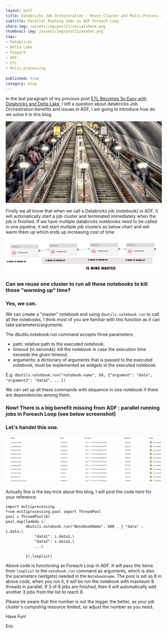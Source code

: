 ```yaml
---
layout: post
title: Databricks Job Orchestration - Reuse Cluster and Multi-Process Jobs
subtitle: Parallel Running Jobs as ADF Foreach Loop
share-img: /assets/img/post21/socialshare.png
thumbnail-img: /assets/img/post21/avatar.png
tags:
- Databricks
- Delta Lake
- Pyspark
- ADF
- ETL
- Multi-processing

published: true
category: blog
---
```


In the last paragraph of my previous post [ETL Becomes So Easy with Databricks and Delta Lake](https://funbiworld.com/2021-11-27-databricks-etl-dim/), I left a question about databricks Job Orchestration benefits and issues in ADF, I am going to introduce how do we solve it in this blog. 

![socialshare](/assets/img/post21/socialshare.png)

Firstly we all know that when we call a Databricks job (notebook) in ADF, it will automatically start a job cluster and terminated immediately when the job is finished. If we have multiple databricks notebooks need to be called in one pipeline, it will start multiple job clusters as below chart and will warm them up which ends up increasing cost of time.

![adfchart](/assets/img/post21/p1.png)

### Can we reuse one cluster to run all these notebooks to kill those "warming up" time? 
### Yes, we can.

We can create a "master" notebook and using `dbutils.notebook.run` to call all the notebooks, I think most of you are familiar with this function as it can take parameters/arguments.

The dbutils.notebook.run command accepts three parameters:
- path: relative path to the executed notebook.
- timeout (in seconds): kill the notebook in case the execution time exceeds the given timeout.
- arguments: a dictionary of arguments that is passed to the executed notebook, must be implemented as widgets in the executed notebook.

E.g. `dbutils.notebook.run("notebook-name", 60, {"argument": "data", "argument2": "data2", ...})`

We can set up all these commands with sequence in one notebook if there are dependencies among them.

### Now! There is a big benefit missing from ADF : parallel running jobs in Foreach Loop (see below screenshot)
### Let's handel this one.

![adfchart](/assets/img/post21/p2.png)

Actually this is the key trick about this blog, I will post the code here for your reference.

```
import multiprocessing
from multiprocessing.pool import ThreadPool
pool = ThreadPool(8)
pool.map(lambda i:
         dbutils.notebook.run("NotebookName", 600 , { "data" : i.data,\
             "data1": i.data1,\
             "data2": i.data2,\
             ...\

         }),looplist)
```         

Above code is functioning as Foreach Loop in ADF. It will pass the items from `looplist` to the `notebook.run` command as arguments, which is also the parameters (widgets) needed in the `Notebookname`. 
The pool is set as 8 in above code, when you run it, it will be run the notebook with maximum 8 threads in parallel. If 3 of 8 jobs are finished, then it will automatically add another 3 jobs from the list to reach 8.

Please be aware that this number is not the bigger the better, as your job cluster's computing resource limited, so adjust the number as you need.

Have Fun!

Eric